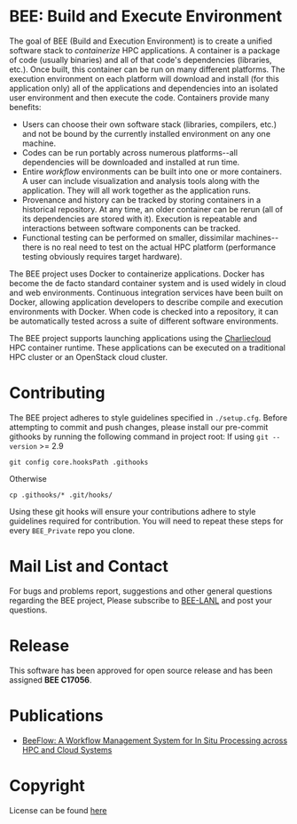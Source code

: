 # BEE: Build and Execute Environment
The goal of BEE (Build and Execution Environment) is to create a unified
software stack to _containerize_ HPC applications. A container is a package of
code (usually binaries) and all of that code's dependencies (libraries,
etc.). Once built, this container can be run on many different platforms. The
execution environment on each platform will download and install (for this
application only) all of the applications and dependencies into an isolated
user environment and then execute the code. Containers provide many benefits:

- Users can choose their own software stack (libraries, compilers, etc.) and
not be bound by the currently installed environment on any one machine.
- Codes can be run portably across numerous platforms--all dependencies will be
downloaded and installed at run time.
- Entire _workflow_ environments can be built into one or more containers. A user
can include visualization and analysis tools along with the application. They
will all work together as the application runs.
- Provenance and history can be tracked by storing containers in a historical
repository. At any time, an older container can be rerun (all of its
dependencies are stored with it). Execution is repeatable and interactions
between software components can be tracked.
- Functional testing can be performed on smaller, dissimilar machines--there is
no real need to test on the actual HPC platform (performance testing obviously
requires target hardware).

The BEE project uses Docker to containerize applications. Docker has become the de
facto standard container system and is used widely in cloud and web
environments. Continuous integration services have been built on Docker, allowing application
developers to describe compile and execution environments with Docker. When code is checked into 
a repository, it can be automatically tested across a suite of different software environments.

The BEE project supports launching applications using the [Charliecloud](https://github.com/hpc/charliecloud) HPC container runtime.  These applications can be executed on a traditional HPC cluster or an OpenStack cloud cluster.

# Contributing

The BEE project adheres to style guidelines specified in `./setup.cfg`. Before attempting to commit and push changes, please install our pre-commit githooks by running the following command in project root:
If using `git --version` >= 2.9
```
git config core.hooksPath .githooks
```
Otherwise
```
cp .githooks/* .git/hooks/
```
Using these git hooks will ensure your contributions adhere to style guidelines required for contribution. You will need to repeat these steps for every `BEE_Private` repo you clone.

# Mail List and Contact

For bugs and problems report, suggestions and other general questions regarding the BEE project, Please subscribe to [BEE-LANL](https://groups.google.com/forum/#!forum/BEE-User-Group) and post your questions. 


# Release

This software has been approved for open source release and has been assigned **BEE C17056**.


# Publications

- [BeeFlow: A Workflow Management System for In Situ Processing across HPC and Cloud Systems](https://ieeexplore.ieee.org/abstract/document/8416366/)


# Copyright
License can be found [here](https://github.com/lanl/BEE/blob/master/LICENSE)
